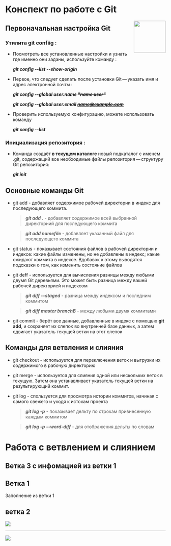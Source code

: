 # Конспект по работе с Git
<img align="right" src="https://cdn-icons.flaticon.com/png/512/4494/premium/4494748.png?token=exp=1657717570~hmac=ad225bdcda0f547bfe83ca0ac59b84a5" width="100"> 


## Первоначальная настройка Git
### Утилита git confiig :
 - Посмотреть все установленные настройки и узнать где именно они заданы, используйте команду :
      
      ***git config --list --show-origin***
- Первое, что следует сделать после установки Git — указать имя и адрес электронной почты :
     
     ***git config --global user.name ~~"name user"~~***

    ***git config --global user.email ~~name@example.com~~***


 - Проверить используемую конфигурацию, можете использовать команду
    
    ***git config --list***


### Инициализация репозитория :
- Команда создаёт __в текущем каталоге__ новый подкаталог с именем .git, содержащий все необходимые файлы репозитория — структуру Git репозитория:

    ***git init***

## Основные команды Git
 - git add - добавляет содержимое рабочей директории в индекс для последующего коммита.
    > ***git add .*** - добавляет содержимое всей выбранной директориий для последующего коммита

    > ***git add namefile*** - добавляет указанный файл для последующего коммита

- git status - показывает состояния файлов в рабочей директории и индексе: какие файлы изменены, но не добавлены в индекс; какие ожидают коммита в индексе. Вдобавок к этому выводятся подсказки о том, как изменить состояние файлов

- git deff - используется для вычисления разницы между любыми двумя Git деревьями. Это может быть разница между вашей рабочей директорией и индексом
    > ***git diff --staged*** - разница между индексом и последним коммитом

    > ***git diff master branchB*** - между любыми двумя коммитами

- git commit - берёт все данные, добавленные в индекс с помощью **git add**, и сохраняет их слепок во внутренней базе данных, а затем сдвигает указатель текущей ветки на этот слепок


## Команды для ветвления и слияния
- git checkout - используется для переключения веток и выгрузки их содержимого в рабочую директорию
- git merge - используется для слияния одной или нескольких веток в текущую. Затем она устанавливает указатель текущей ветки на результирующий коммит.
- git log - спользуется для просмотра истории коммитов, начиная с самого свежего и уходя к истокам проекта
    > ***git log -p*** - показывает дельту по строкам привнесенную каждым коммитом

    > ***git log -p --word-diff*** - для отображения дельты по словам
                                     

# Работа с ветвлением и слиянием

## Ветка 3 с инфомацией из ветки 1
## Ветка 1
Заполнение из ветки 1







## ветка 2
![](https://i.gifer.com/7h7L.gif)

___
![](https://i.gifer.com/1abF.gif)